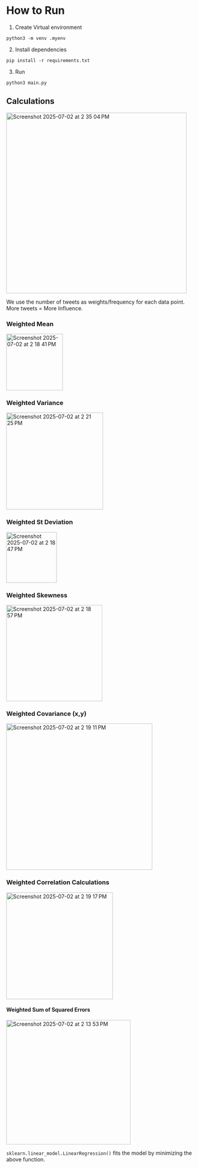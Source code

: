 # How to Run

1. Create Virtual environment 

`python3 -m venv .myenv`

2. Install dependencies

`pip install -r requirements.txt`

3. Run

`python3 main.py`

## Calculations
<img width="479" alt="Screenshot 2025-07-02 at 2 35 04 PM" src="https://github.com/user-attachments/assets/45aacd6a-067d-4a0e-8dca-facb2b93d506" />

We use the number of tweets as weights/frequency for each data point. More tweets = More Influence.




### Weighted Mean
<img width="150" alt="Screenshot 2025-07-02 at 2 18 41 PM" src="https://github.com/user-attachments/assets/ecf98dad-bce0-48f1-b698-434271ec3480" />

### Weighted Variance
<img width="257" alt="Screenshot 2025-07-02 at 2 21 25 PM" src="https://github.com/user-attachments/assets/1ea962f5-e1bd-4b87-9063-f9307ec45f67" />

### Weighted St Deviation
<img width="134" alt="Screenshot 2025-07-02 at 2 18 47 PM" src="https://github.com/user-attachments/assets/4c74aa0c-2bb1-406e-bd03-5b6ce25533b0" />

### Weighted Skewness
<img width="255" alt="Screenshot 2025-07-02 at 2 18 57 PM" src="https://github.com/user-attachments/assets/4cb7ac32-9972-4c8f-b7bd-9d37c08f7832" />

### Weighted Covariance (x,y)
<img width="388" alt="Screenshot 2025-07-02 at 2 19 11 PM" src="https://github.com/user-attachments/assets/2c3033ed-77a6-4ab0-8780-22bd14d42c7d" />

### Weighted Correlation Calculations 
<img width="283" alt="Screenshot 2025-07-02 at 2 19 17 PM" src="https://github.com/user-attachments/assets/21bb3525-a677-46e2-9c8c-c984f94fcfcc" />

#### Weighted Sum of Squared Errors
<img width="330" alt="Screenshot 2025-07-02 at 2 13 53 PM" src="https://github.com/user-attachments/assets/6aa61da3-0dbf-4ad8-8a1a-206585c1dc21" />

`sklearn.linear_model.LinearRegression()` fits the model by minimizing the above function.







